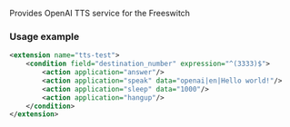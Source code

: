 <p>
  Provides OpenAI TTS service for the Freeswitch
</p>

### Usage example
```XML
<extension name="tts-test">
    <condition field="destination_number" expression="^(3333)$">
        <action application="answer"/>
        <action application="speak" data="openai|en|Hello world!"/>
        <action application="sleep" data="1000"/>
        <action application="hangup"/>
    </condition>
</extension>

```
